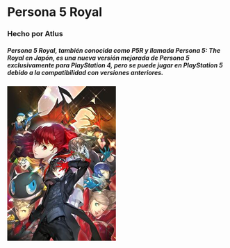 # Persona 5 Royal
### Hecho por Atlus
##### Persona 5 Royal, también conocida como P5R y llamada Persona 5: The Royal en Japón, es una nueva versión mejorada de Persona 5 exclusivamente para PlayStation 4, pero se puede jugar en PlayStation 5 debido a la compatibilidad con versiones anteriores.
![Persona](./img/persona_5_royal.jpg)
